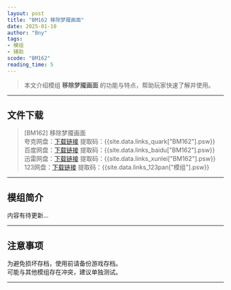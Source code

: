 ```yaml
---
layout: post
title: "BM162 移除梦魇画面"
date: 2025-01-10
author: "Bny"
tags: 
- 模组
- 辅助
scode: "BM162"
reading_time: 5
---
```


> 本文介绍模组 **移除梦魇画面** 的功能与特点，帮助玩家快速了解并使用。

---

## 文件下载

> [BM162] 移除梦魇画面  
夸克网盘：[下载链接]({{site.data.links_quark["BM162"].url}}) 提取码：{{site.data.links_quark["BM162"].psw}}  
百度网盘：[下载链接]({{site.data.links_baidu["BM162"].url}}) 提取码：{{site.data.links_baidu["BM162"].psw}}  
迅雷网盘：[下载链接]({{site.data.links_xunlei["BM162"].url}}) 提取码：{{site.data.links_xunlei["BM162"].psw}}  
123网盘：[下载链接]({{site.data.links_123pan["模组"].url}}) 提取码：{{site.data.links_123pan["模组"].psw}}  

---

## 模组简介

>  
内容有待更新...  

---

## 注意事项

>  
为避免损坏存档，使用前请备份游戏存档。  
可能与其他模组存在冲突，建议单独测试。  

---

